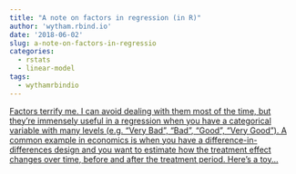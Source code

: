 ```yaml
---
title: "A note on factors in regression (in R)"
author: 'wytham.rbind.io'
date: '2018-06-02'
slug: a-note-on-factors-in-regressio
categories:
  - rstats
  - linear-model
tags:
  - wythamrbindio
---
```


[Factors terrify me. I can avoid dealing with them most of the time, but they’re immensely useful in a regression when you have a categorical variable with many levels (e.g. “Very Bad”, “Bad”, “Good”, “Very Good”). A common example in economics is when you have a difference-in-differences design and you want to estimate how the treatment effect changes over time, before and after the treatment period. Here’s a toy...<click to read more>](https://wytham.rbind.io/post/a-note-on-factors-in-regression-in-r/)

